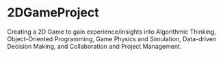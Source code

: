 # 2DGameProject
Creating a 2D Game to gain experience/insights into Algorithmic Thinking, Object-Oriented Programming, Game Physics and Simulation, Data-driven Decision Making, and Collaboration and Project Management.
